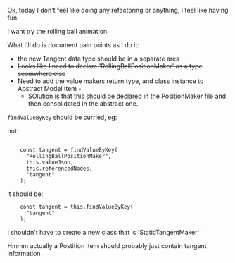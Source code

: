 Ok, today I don't feel like doing any refactoring or anything, I feel like having fun.

I want try the rolling ball animation.

What I'll do is document pain points as I do it:

- the new Tangent data type should be in a separate area
- ~~Looks like I need to declare 'RollingBallPositionMaker' as a type seomwhere else~~
- Need to add the value makers return type, and class instance to Abstract Model Item -
  - SOlution is that this should be declared in the PositionMaker file and then consolidated in the abstract one.

`findValueByKey` should be curried, eg:

not:

```

    const tangent = findValueByKey(
      "RollingBallPositionMaker",
      this.valueJson,
      this.referencedNodes,
      "tangent"
    );

```

it should be:

```
    const tangent = this.findValueByKey(
      "tangent"
    );
```

I shouldn't have to create a new class that is 'StaticTangentMaker'

Hmmm actually a Postition item should probably just contain tangent information
